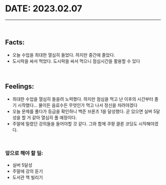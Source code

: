 # DATE: 2023.02.07
<hr>
<br>

## Facts: 
- 오늘 수업을 최대한 열심히 들었다. 하지만 중간에 졸았다.
- 도시락을 싸서 먹었다. 도시락을 싸서 먹으니 점심시간을 활용할 수 있다
<br>

## Feelings: 
- 최대한 수업을 열심히 들을려 노력했다. 하지만 점심을 먹고 난 이후의 시간부터 졸기 시작했다... 물이든 음료수든 무엇인가 먹고 나서 정신을 차려야겠다
- 오늘 문제를 풀다가 등급을 확인하니 백준 브론즈 1을 달성했다. 곧 있으면 실버 5달성을 할 거 같아 열심히 풀 예정이다. 
- 주말에 밀렸던 강의들을 들어야할 것 같다. 그와 함께 쿠팡 클론 코딩도 시작해야겠다. 
<br>

### 앞으로 해야 할 일: 
- 실버 5달성
- 주말에 강의 듣기
- 도서관 책 빌리기


